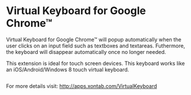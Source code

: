 Virtual Keyboard for Google Chrome&trade;
=========================================

Virtual Keyboard for Google Chrome&trade; will popup automatically when the user clicks on an input field such as textboxes and textareas. Futhermore, the keyboard will disappear automatically once no longer needed.

This extension is ideal for touch screen devices. This keyboard works like an iOS/Android/Windows 8 touch virtual keyboard.

<img src="http://apps.xontab.com/apps/Content/VirtualKeyboard/1.png" alt="" />

For more details visit: http://apps.xontab.com/VirtualKeyboard
